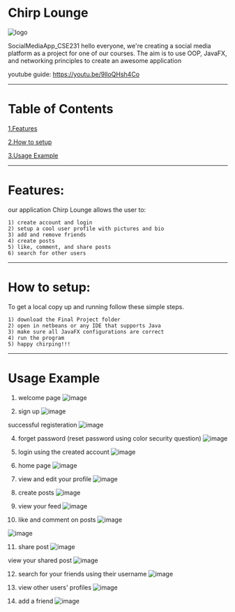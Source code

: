 # Chirp Lounge 
![logo](https://github.com/AY-aya/SocialMediaApp_CSE231/assets/160540583/d8f0301c-8e14-4548-b4c5-c9fd4c666738)

SocialMediaApp_CSE231
hello everyone, we're creating a social media platform as a project for one of our courses. 
The aim is to use OOP, JavaFX, and networking principles to create an awesome application

youtube guide: https://youtu.be/9lloQHsh4Co
_________________________________________________________________________________________________________________________________________________________________________________________________________
# Table of Contents

[1.Features](#Features)

[2.How to setup](#How-to-setup)

[3.Usage Example](#Usage-Example)
_________________________________________________________________________________________________________________________________________________________________________________________________________
# Features:
our application Chirp Lounge allows the user to:

    1) create account and login
    2) setup a cool user profile with pictures and bio
    3) add and remove friends
    4) create posts
    5) like, comment, and share posts
    6) search for other users
_________________________________________________________________________________________________________________________________________________________________________________________________________
# How to setup:
To get a local copy up and running follow these simple steps.

    1) download the Final Project folder
    2) open in netbeans or any IDE that supports Java
    3) make sure all JavaFX configurations are correct
    4) run the program
    5) happy chirping!!!
 _________________________________________________________________________________________________________________________________________________________________________________________________________
# Usage Example  

1) welcome page
![image](https://github.com/AY-aya/SocialMediaApp_CSE231/assets/160540583/30fb08f9-e51c-4549-8206-ff9e61e27354)

2) sign up
![image](https://github.com/AY-aya/SocialMediaApp_CSE231/assets/160540583/ecb2ba01-366c-49dc-bbeb-272b6a238541)

  successful registeration
![image](https://github.com/AY-aya/SocialMediaApp_CSE231/assets/160540583/0af73314-9387-43e0-a4b8-1cf7d70ad67c)

4) forget password (reset password using color security question)
![image](https://github.com/AY-aya/SocialMediaApp_CSE231/assets/160540583/4a8ff97e-090f-418e-85b5-19bb7d115f34)

5) login using the created account
![image](https://github.com/AY-aya/SocialMediaApp_CSE231/assets/160540583/e346019d-3b95-460d-b0be-4f6655ba8b8e)

6) home page
![image](https://github.com/AY-aya/SocialMediaApp_CSE231/assets/160540583/22ff25b9-d878-467a-ade7-5962ebfa3904)

7) view and edit your profile
![image](https://github.com/AY-aya/SocialMediaApp_CSE231/assets/160540583/101de848-25dd-4b92-a849-573af87cefb7)

8) create posts
![image](https://github.com/AY-aya/SocialMediaApp_CSE231/assets/160540583/741f029b-4b99-41a9-a52f-2d4b69396a92)

9) view your feed
![image](https://github.com/AY-aya/SocialMediaApp_CSE231/assets/160540583/fda04b7f-ae23-4f6c-b34e-ee43ad22c802)

10) like and comment on posts
![image](https://github.com/AY-aya/SocialMediaApp_CSE231/assets/160540583/71f67ca1-105e-4ebb-bf0e-886e3775eed9)

![image](https://github.com/AY-aya/SocialMediaApp_CSE231/assets/160540583/5792cec5-7adb-44ef-8748-9bb8f6a7c9fc)

11) share post
![image](https://github.com/AY-aya/SocialMediaApp_CSE231/assets/160540583/5df59fed-466c-43c5-bbc1-dbc0207d353a)

 view your shared post
![image](https://github.com/AY-aya/SocialMediaApp_CSE231/assets/160540583/87733bd3-3b91-493c-a029-6b0443de9a52)

12) search for your friends using their username
![image](https://github.com/AY-aya/SocialMediaApp_CSE231/assets/160540583/632ff9aa-0cf9-4d0a-971e-1c62df8c821e)

13) view other users' profiles
![image](https://github.com/AY-aya/SocialMediaApp_CSE231/assets/160540583/58ba9a35-47d1-4c43-bc94-f31aa1b9e473)

14) add a friend
![image](https://github.com/AY-aya/SocialMediaApp_CSE231/assets/160540583/a3fc7080-605b-4f2b-a1f2-582e5e4c0c3b)







